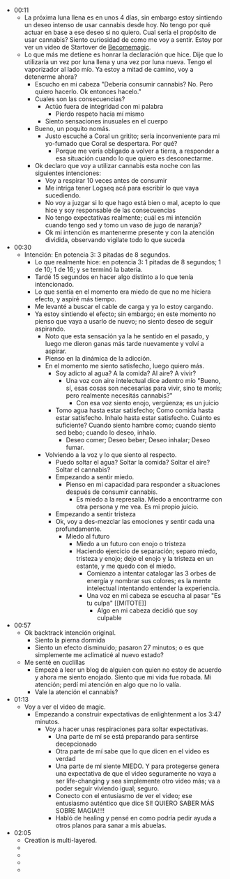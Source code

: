 - 00:11
	- La próxima luna llena es en unos 4 días, sin embargo estoy sintiendo un deseo intenso de usar cannabis desde hoy. No tengo por qué actuar en base a ese deseo si no quiero. Cual sería el propósito de usar cannabis? Siento curiosidad de como me voy a sentir. Estoy por ver un video de Startover de [Becomemagic](https://becomemagic.mystrikingly.com/).
	- Lo que más me detiene es honrar la declaración que hice. Dije que lo utilizaría un vez por luna llena y una vez por luna nueva. Tengo el vaporizador al lado mío. Ya estoy a mitad de camino, voy a detenerme ahora?
		- Escucho en mi cabeza "Debería consumir cannabis? No. Pero quiero hacerlo. Ok entonces hacelo."
		- Cuales son las consecuencias?
			- Actúo fuera de integridad con mi palabra
				- Pierdo respeto hacia mí mismo
			- Siento sensaciones inusuales en el cuerpo
		- Bueno, un poquito nomás.
			- Justo escuché a Coral un gritito; sería inconveniente para mi yo-fumado que Coral se despertara. Por qué?
				- Porque me vería obligado a volver a tierra, a responder a esa situación cuando lo que quiero es desconectarme.
		- Ok declaro que voy a utilizar cannabis esta noche con las siguientes intenciones:
			- Voy a respirar 10 veces antes de consumir
			- Me intriga tener Logseq acá para escribir lo que vaya sucediendo.
			- No voy a juzgar si lo que hago está bien o mal, acepto lo que hice y soy responsable de las consecuencias
			- No tengo expectativas realmente; cuál es mi intención cuando tengo sed y tomo un vaso de jugo de naranja?
			- Ok mi intención es mantenerme presente y con la atención dividida, observando vigilate todo lo que suceda
- 00:30
	- Intención: En potencia 3: 3 pitadas de 8 segundos.
		- Lo que realmente hice: en potencia 3: 1 pitadas de 8 segundos; 1 de 10; 1 de 16; y se terminó la batería.
		- Tardé 15 segundos en hacer algo distinto a lo que tenía intencionado.
		- Lo que sentía en el momento era miedo de que no me hiciera efecto, y aspiré más tiempo.
		- Me levanté a buscar el cable de carga y ya lo estoy cargando.
		- Ya estoy sintiendo el efecto; sin embargo; en este momento no pienso que vaya a usarlo de nuevo; no siento deseo de seguir aspirando.
			- Noto que esta sensación ya la he sentido en el pasado, y luego me dieron ganas más tarde nuevamente y volví a aspirar.
			- Pienso en la dinámica de la adicción.
			- En el momento me siento satisfecho, luego quiero más.
				- Soy adicto al agua? A la comida? Al aire? A vivir?
					- Una voz con aire intelectual dice adentro mío "Bueno, sí, esas cosas son necesarias para vivir, sino te morís; pero realmente necesitás cannabis?"
						- Con esa voz siento enojo, vergüenza; es un juicio
				- Tomo agua hasta estar satisfecho; Como comida hasta estar satisfecho. Inhalo hasta estar satisfecho. Cuánto es suficiente? Cuando siento hambre como; cuando siento sed bebo; cuando lo deseo, inhalo.
					- Deseo comer; Deseo beber; Deseo inhalar; Deseo fumar.
			- Volviendo a la voz y lo que siento al respecto.
				- Puedo soltar el agua? Soltar la comida? Soltar el aire? Soltar el cannabis?
				- Empezando a sentir miedo.
					- Pienso en mi capacidad para responder a situaciones después de consumir cannabis.
						- Es miedo a la represalia. Miedo a encontrarme con otra persona y me vea. Es mi propio juicio.
				- Empezando a sentir tristeza
				- Ok, voy a des-mezclar las emociones y sentir cada una profundamente.
					- Miedo al futuro
						- Miedo a un futuro con enojo o tristeza
						- Haciendo ejercicio de separación; separo miedo, tristeza y enojo; dejo el enojo y la tristeza en un estante, y me quedo con el miedo.
							- Comienzo a intentar catalogar las 3 orbes de energía y nombrar sus colores; es la mente intelectual intentando entender la experiencia.
							- Una voz en mi cabeza se escucha al pasar "Es tu culpa" [[MITOTE]]
								- Algo en mi cabeza decidió que soy culpable
- 00:57
	- Ok backtrack intención original.
		- Siento la pierna dormida
		- Siento un efecto disminuido; pasaron 27 minutos; o es que simplemente me aclimaticé al nuevo estado?
	- Me senté en cuclillas
		- Empezé a leer un blog de alguien con quien no estoy de acuerdo y ahora me siento enojado. Siento que mi vida fue robada. Mi atención; perdí mi atención en algo que no lo valía.
		- Vale la atención el cannabis?
- 01:13
	- Voy a ver el video de magic.
		- Empezando a construir expectativas de enlightenment a los 3:47 minutos.
			- Voy a hacer unas respiraciones para soltar expectativas.
				- Una parte de mí se está preparando para sentirse decepcionado
				- Otra parte de mí sabe que lo que dicen en el video es verdad
				- Una parte de mí siente MIEDO. Y para protegerse genera una expectativa de que el video seguramente no vaya a ser life-changing y sea simplemente otro video más; va a poder seguir viviendo igual; seguro.
				- Conecto con el entusiasmo de ver el video; ese entusiasmo auténtico que dice SI! QUIERO SABER MÁS SOBRE MAGIA!!!!
				- Habló de healing y pensé en como podría pedir ayuda a otros planos para sanar a mis abuelas.
- 02:05
	- Creation is multi-layered.
	-
	-
	-
	-